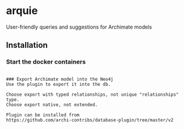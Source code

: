 # arquie
User-friendly queries and suggestions for Archimate models

## Installation
### Start the docker containers
```docker-compose up**

### Export Archimate model into the Neo4j
Use the plugin to export it into the db.

Choose export with typed relationships, not unique "relationships" type.
Choose export native, not extended.

Plugin can be installed from
https://github.com/archi-contribs/database-plugin/tree/master/v2

